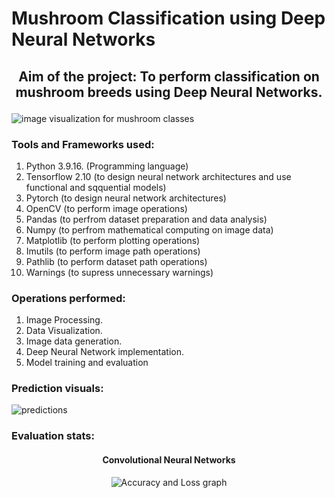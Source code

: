 # Mushroom Classification using Deep Neural Networks

## <p align = "center">Aim of the project: To perform classification on mushroom breeds using Deep Neural Networks.</p>

![image visualization for mushroom classes](https://github.com/PiyushBL45t/DL-Simplified/assets/75735209/231bd3c7-ba12-4ea1-8f08-5e37bd3cae6d)

### Tools and Frameworks used:
1. Python 3.9.16. (Programming language)
2. Tensorflow 2.10 (to design neural network architectures and use functional and sqquential models)
3. Pytorch (to design neural network architectures)
4. OpenCV (to perform image operations)
5. Pandas (to perfrom dataset preparation and data analysis)
6. Numpy (to perfrom mathematical computing on image data)
7. Matplotlib (to perform plotting operations)
8. Imutils (to perform image path operations)
9. Pathlib (to perform dataset path operations)
10. Warnings (to supress unnecessary warnings)

### Operations performed:
1. Image Processing.
2. Data Visualization.
3. Image data generation.
4. Deep Neural Network implementation.
5. Model training and evaluation

### Prediction visuals:

![predictions](https://github.com/PiyushBL45t/DL-Simplified/assets/75735209/9a1fc5c7-63e3-4d05-b0cd-0ddc22808f7c)

### Evaluation stats:

#### <p align = "center">Convolutional Neural Networks </p>

<p align="center">
  <img src="" alt="Accuracy and Loss graph">
</p>


